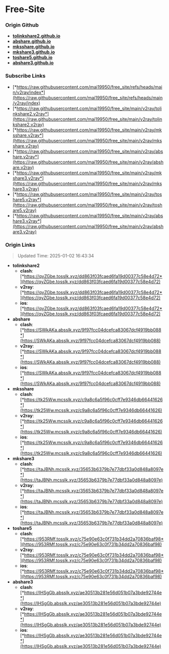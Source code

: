 # Free-Site

### Origin Github

- [**tolinkshare2.github.io**](https://github.com/tolinkshare2/tolinkshare2.github.io)
- [**abshare.github.io**](https://github.com/abshare/abshare.github.io)
- [**mksshare.github.io**](https://github.com/mksshare/mksshare.github.io)
- [**mkshare3.github.io**](https://github.com/mkshare3/mkshare3.github.io)
- [**toshare5.github.io**](https://github.com/toshare5/toshare5.github.io)
- [**abshare3.github.io**](https://github.com/abshare3/abshare3.github.io)

### Subscribe Links

- [*https://raw.githubusercontent.com/mai19950/free_site/refs/heads/main/v2ray/index*](https://raw.githubusercontent.com/mai19950/free_site/refs/heads/main/v2ray/index)
- [*https://raw.githubusercontent.com/mai19950/free_site/main/v2ray/tolinkshare2.v2ray*](https://raw.githubusercontent.com/mai19950/free_site/main/v2ray/tolinkshare2.v2ray)
- [*https://raw.githubusercontent.com/mai19950/free_site/main/v2ray/mksshare.v2ray*](https://raw.githubusercontent.com/mai19950/free_site/main/v2ray/mksshare.v2ray)
- [*https://raw.githubusercontent.com/mai19950/free_site/main/v2ray/abshare.v2ray*](https://raw.githubusercontent.com/mai19950/free_site/main/v2ray/abshare.v2ray)
- [*https://raw.githubusercontent.com/mai19950/free_site/main/v2ray/mkshare3.v2ray*](https://raw.githubusercontent.com/mai19950/free_site/main/v2ray/mkshare3.v2ray)
- [*https://raw.githubusercontent.com/mai19950/free_site/main/v2ray/toshare5.v2ray*](https://raw.githubusercontent.com/mai19950/free_site/main/v2ray/toshare5.v2ray)
- [*https://raw.githubusercontent.com/mai19950/free_site/main/v2ray/abshare3.v2ray*](https://raw.githubusercontent.com/mai19950/free_site/main/v2ray/abshare3.v2ray)

### Origin Links

> Updated Time: 2025-01-02 16:43:34

- **tolinkshare2**
  - **clash**: [*https://qyZGbe.tosslk.xyz/dd863f03fcaed6fa19d00377c58e4d72*](https://qyZGbe.tosslk.xyz/dd863f03fcaed6fa19d00377c58e4d72)
  - **v2ray**: [*https://qyZGbe.tosslk.xyz/dd863f03fcaed6fa19d00377c58e4d72*](https://qyZGbe.tosslk.xyz/dd863f03fcaed6fa19d00377c58e4d72)
  - **ios**: [*https://qyZGbe.tosslk.xyz/dd863f03fcaed6fa19d00377c58e4d72*](https://qyZGbe.tosslk.xyz/dd863f03fcaed6fa19d00377c58e4d72)
- **abshare**
  - **clash**: [*https://SWkAKa.absslk.xyz/9f97fcc04dcefca83067dcf4919bb088*](https://SWkAKa.absslk.xyz/9f97fcc04dcefca83067dcf4919bb088)
  - **v2ray**: [*https://SWkAKa.absslk.xyz/9f97fcc04dcefca83067dcf4919bb088*](https://SWkAKa.absslk.xyz/9f97fcc04dcefca83067dcf4919bb088)
  - **ios**: [*https://SWkAKa.absslk.xyz/9f97fcc04dcefca83067dcf4919bb088*](https://SWkAKa.absslk.xyz/9f97fcc04dcefca83067dcf4919bb088)
- **mksshare**
  - **clash**: [*https://tk25Ww.mcsslk.xyz/c9a8c6a5f96c0cff7e9346db66441626*](https://tk25Ww.mcsslk.xyz/c9a8c6a5f96c0cff7e9346db66441626)
  - **v2ray**: [*https://tk25Ww.mcsslk.xyz/c9a8c6a5f96c0cff7e9346db66441626*](https://tk25Ww.mcsslk.xyz/c9a8c6a5f96c0cff7e9346db66441626)
  - **ios**: [*https://tk25Ww.mcsslk.xyz/c9a8c6a5f96c0cff7e9346db66441626*](https://tk25Ww.mcsslk.xyz/c9a8c6a5f96c0cff7e9346db66441626)
- **mkshare3**
  - **clash**: [*https://taJBNh.mcsslk.xyz/35653b6379b7e77dbf33a0d848a8097e*](https://taJBNh.mcsslk.xyz/35653b6379b7e77dbf33a0d848a8097e)
  - **v2ray**: [*https://taJBNh.mcsslk.xyz/35653b6379b7e77dbf33a0d848a8097e*](https://taJBNh.mcsslk.xyz/35653b6379b7e77dbf33a0d848a8097e)
  - **ios**: [*https://taJBNh.mcsslk.xyz/35653b6379b7e77dbf33a0d848a8097e*](https://taJBNh.mcsslk.xyz/35653b6379b7e77dbf33a0d848a8097e)
- **toshare5**
  - **clash**: [*https://953RMf.tosslk.xyz/c75e90e63c0f731b34dd2a70836baf98*](https://953RMf.tosslk.xyz/c75e90e63c0f731b34dd2a70836baf98)
  - **v2ray**: [*https://953RMf.tosslk.xyz/c75e90e63c0f731b34dd2a70836baf98*](https://953RMf.tosslk.xyz/c75e90e63c0f731b34dd2a70836baf98)
  - **ios**: [*https://953RMf.tosslk.xyz/c75e90e63c0f731b34dd2a70836baf98*](https://953RMf.tosslk.xyz/c75e90e63c0f731b34dd2a70836baf98)
- **abshare3**
  - **clash**: [*https://IHSgGb.absslk.xyz/ae30513b281e56d051b07a3bde92744e*](https://IHSgGb.absslk.xyz/ae30513b281e56d051b07a3bde92744e)
  - **v2ray**: [*https://IHSgGb.absslk.xyz/ae30513b281e56d051b07a3bde92744e*](https://IHSgGb.absslk.xyz/ae30513b281e56d051b07a3bde92744e)
  - **ios**: [*https://IHSgGb.absslk.xyz/ae30513b281e56d051b07a3bde92744e*](https://IHSgGb.absslk.xyz/ae30513b281e56d051b07a3bde92744e)
